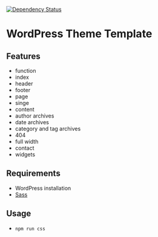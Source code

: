 [![Dependency Status](https://david-dm.org/marcobiedermann/wordpress-theme-boilerplate.svg)](https://david-dm.org/marcobiedermann/wordpress-theme-boilerplate)

# WordPress Theme Template

## Features

* function
* index
* header
* footer
* page
* singe
* content
* author archives
* date archives
* category and tag archives
* 404
* full width
* contact
* widgets

## Requirements
* WordPress installation
* [Sass](http://sass-lang.com/)

## Usage
* `npm run css`
